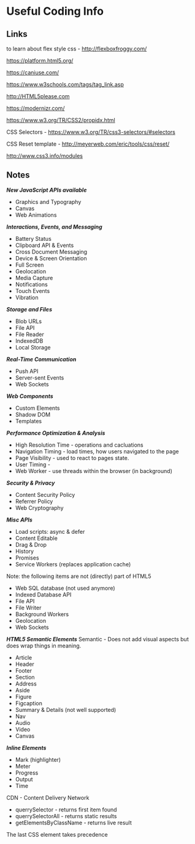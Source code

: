 # Useful Coding Info

## Links

to learn about flex style css - http://flexboxfroggy.com/

https://platform.html5.org/

https://caniuse.com/

https://www.w3schools.com/tags/tag_link.asp

http://HTML5please.com

https://modernizr.com/

https://www.w3.org/TR/CSS2/propidx.html

CSS Selectors - https://www.w3.org/TR/css3-selectors/#selectors 

CSS Reset template - http://meyerweb.com/eric/tools/css/reset/

http://www.css3.info/modules 

## Notes
 
***New JavaScript APIs available*** 
* Graphics and Typography 
* Canvas 
* Web Animations 
 
***Interactions, Events, and Messaging*** 
* Battery Status 
* Clipboard API & Events 
* Cross Document Messaging 
* Device & Screen Orientation 
* Full Screen 
* Geolocation 
* Media Capture 
* Notifications 
* Touch Events 
* Vibration 
 
***Storage and Files*** 
* Blob URLs 
* File API 
* File Reader 
* IndexedDB 
* Local Storage 
 
***Real-Time Communication*** 
* Push API 
* Server-sent Events 
* Web Sockets 
 
***Web Components*** 
* Custom Elements 
* Shadow DOM  
* Templates 
 
***Performance Optimization & Analysis*** 
* High Resolution Time - operations and cacluations 
* Navigation Timing - load times, how users navigated to the page 
* Page Visibility - used to react to pages state.  
* User Timing -  
* Web Worker - use threads within the browser (in background) 
 
***Security & Privacy*** 
* Content Security Policy 
* Referrer Policy 
* Web Cryptography 
 
***Misc APIs*** 
* Load scripts: async & defer 
* Content Editable 
* Drag & Drop 
* History 
* Promises 
* Service Workers (replaces application cache) 
 
Note: the following items are not (directly) part of HTML5 
* Web SQL database (not used anymore) 
* Indexed Database API 
* File API 
* File Writer 
* Background Workers 
* Geolocation 
* Web Sockets 
 
***HTML5 Semantic Elements*** 
Semantic - Does not add visual aspects but does wrap things in meaning. 
 
* Article 
* Header 
* Footer 
* Section 
* Address 
* Aside 
* Figure 
* Figcaption 
* Summary & Details (not well supported) 
* Nav 
* Audio 
* Video 
* Canvas 
 
***Inline Elements*** 
* Mark (highlighter) 
* Meter 
* Progress 
* Output 
* Time 
 
CDN - Content Delivery Network 
 
*  querrySelector - returns first item found 
*  querrySelectorAll - returns static results 
*  getElementsByClassName - returns live result 
 
The last CSS element takes precedence  
